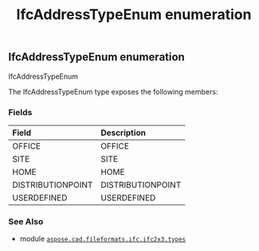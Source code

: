 ﻿---
title: IfcAddressTypeEnum enumeration
second_title: Aspose.CAD for Python via .NET API References
description: 
type: docs
weight: 1670
url: /aspose.cad.fileformats.ifc.ifc2x3.types/ifcaddresstypeenum/
is_root: false
---

## IfcAddressTypeEnum enumeration

IfcAddressTypeEnum



The IfcAddressTypeEnum type exposes the following members:

### Fields
| Field | Description |
| :- | :- |
| OFFICE | OFFICE |
| SITE | SITE |
| HOME | HOME |
| DISTRIBUTIONPOINT | DISTRIBUTIONPOINT |
| USERDEFINED | USERDEFINED |



### See Also
* module [`aspose.cad.fileformats.ifc.ifc2x3.types`](..)
